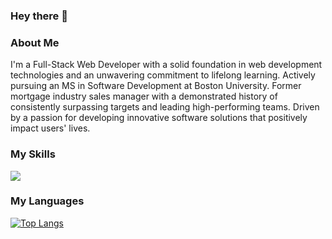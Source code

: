 ### Hey there 👋

### About Me
I'm a Full-Stack Web Developer with a solid foundation in web development technologies and an unwavering commitment to lifelong learning. Actively pursuing an MS in Software Development at Boston University. Former mortgage industry sales manager with a demonstrated history of consistently surpassing targets and leading high-performing teams. Driven by a passion for developing innovative software solutions that positively impact users' lives.

### My Skills
  <a href="https://skillicons.dev">
    <img src="https://skillicons.dev/icons?i=js,html,css,py,java,nextjs,nodejs,react,mongodb,prisma,angular,ps" />
  </a>

### My Languages

[![Top Langs](https://github-readme-stats.vercel.app/api/top-langs/?username=dimicodes)](https://github.com/dimicodes/github-readme-stats)
